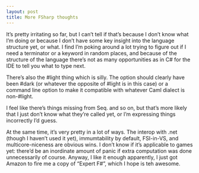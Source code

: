 ```yaml
---
layout: post
title: More FSharp thoughts
---
```


It&#8217;s pretty irritating so far, but I can&#8217;t tell if that&#8217;s
because I don&#8217;t know what I&#8217;m doing or because I don&#8217;t have
some key insight into the language structure yet, or what. I find I&#8217;m
poking around a lot trying to figure out if I need a terminator or a keyword
in random places, and because of the structure of the language there&#8217;s
not as many opportunities as in C# for the IDE to tell you what to type next.  

There&#8217;s also the #light thing which is silly. The option should clearly
have been #dark (or whatever the opposite of #light is in this case) or a
command line option to make it compatible with whatever Caml dialect is
non-#light.

I feel like there&#8217;s things missing from Seq. and so on, but that&#8217;s
more likely that I just don&#8217;t know what they&#8217;re called yet, or
I&#8217;m expressing things incorrectly I&#8217;d guess.

At the same time, it&#8217;s very pretty in a lot of ways. The interop with
.net (though I haven&#8217;t used it yet), immumtability by default,
FSI-in-VS, and multicore-niceness are obvious wins. I don&#8217;t know if
it&#8217;s applicable to games yet: there&#8217;d be an inordinate amount of
panic if extra computation was done unnecessarily of course. Anyway, I like it
enough apparently, I just got Amazon to fire me a copy of &#8220;Expert
F#&#8221;, which I hope is teh awesome.
